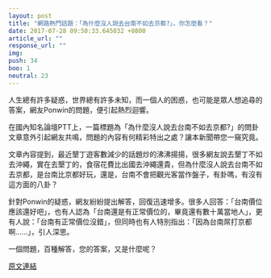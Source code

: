 ```yaml
---
layout: post
title: "網路熱門話題：「為什麼沒人說去台南不如去京都?」，你怎麼看？"
date: 2017-07-28 09:50:33.645032 +0800
article_url: ""
response_url: ""
img: 
push: 34
boo: 1
neutral: 23
---
```


人生總有許多疑惑，世界總有許多未知，而一個人的困惑，也可能是眾人想追尋的答案，網友Ponwin的問題，便引起熱烈迴響。

在國內知名論壇PTT上，一篇標題為「為什麼沒人說去台南不如去京都?」的問卦文章意外引起網友共鳴，問題的內容有何精彩特出之處？讓本新聞帶您一窺究竟。

文章內容提到，最近墾丁遊客數減少的話題炒的沸沸揚揚，很多網友說去墾丁不如去沖繩，實在去墾丁的，食宿花費比出國去沖繩還貴，但為什麼沒人說去台南不如去京都，是台南比京都好玩，還是，台南不會把觀光客當作盤子，有卦嗎，有沒有這方面的八卦？

針對Ponwin的疑惑，網友紛紛提出解答，回復迅速增多。很多人回答：「台南價位應該還好吧」，也有人認為「台南還是有正常價位的，畢竟還有數十萬當地人」，更有人說：「台南有正常價位沒錯」，但同時也有人特別指出：「因為台南屌打京都啊......」，引人深思。

一個問題，百種解答，您的答案，又是什麼呢？

<a href = "https://www.ptt.cc/bbs/Gossiping/M.1501140831.A.06B.html">原文連結</a>

